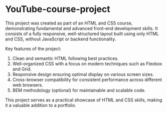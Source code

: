 # YouTube-course-project
This project was created as part of an HTML and CSS course, demonstrating fundamental and advanced front-end development skills. It consists of a fully responsive, well-structured layout built using only HTML and CSS, without JavaScript or backend functionality.

Key features of the project:

1. Clean and semantic HTML following best practices.
2. Well-organized CSS with a focus on modern techniques such as Flexbox and Grid.
3. Responsive design ensuring optimal display on various screen sizes.
4. Cross-browser compatibility for consistent performance across different web browsers.
5. BEM methodology (optional) for maintainable and scalable code.

This project serves as a practical showcase of HTML and CSS skills, making it a valuable addition to a portfolio.








